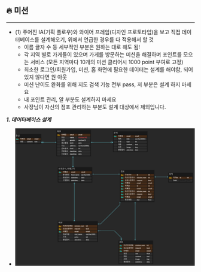 ## 🔥 미션

---

- (1) 주어진 IA(기획 플로우)와 와이어 프레임(디자인 프로토타입)을 보고 직접 데이터베이스를 설계해오기, 위에서 언급한 경우를 다 적용해서 할 것
  - 이름 글자 수 등 세부적인 부분은 원하는 대로 해도 됨!
  - 각 지역 별로 가게들이 있으며 가게를 방문하는 미션을 해결하며 포인트를 모으는 서비스 (모든 지역마다 10개의 미션 클리어시 1000 point 부여로 고정)
  - 최소한 로그인/회원가입, 미션, 홈 화면에 필요한 데이터는 설계를 해야함, 되어있지 않다면 원 아웃
  - 미션 난이도 완화를 위해 지도 검색 기능 전부 pass, 저 부분은 설계 하지 마세요
  - 내 포인트 관리, 알 부분도 설계하지 마세요
  - 사장님이 자신의 점포 관리하는 부분도 설계 대상에서 제외입니다.

***1. 데이터베이스 설계***

  - ![week1](./1주차미션.png)

  
